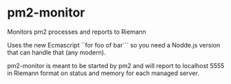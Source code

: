 # pm2-monitor
Monitors pm2 processes and reports to Riemann

Uses the new Ecmascript ``for foo of bar``` so you need a Nodde.js version that can handle that (any modern).

pm2-monitor is meant to be started by pm2 and will report to localhost 5555 in Riemann format on status and memory for each managed server.
